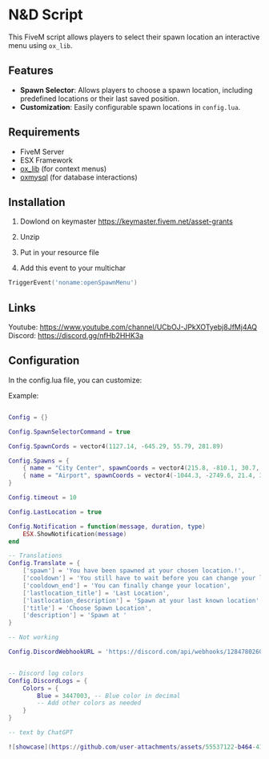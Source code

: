 # N&D Script

This FiveM script allows players to select their spawn location an interactive menu using `ox_lib`.

## Features
- **Spawn Selector**: Allows players to choose a spawn location, including predefined locations or their last saved position.
- **Customization**: Easily configurable spawn locations in `config.lua`.

## Requirements
- FiveM Server
- ESX Framework
- [ox_lib](https://github.com/overextended/ox_lib) (for context menus)
- [oxmysql](https://github.com/overextended/oxmysql) (for database interactions)

## Installation

1. Dowlond on keymaster
https://keymaster.fivem.net/asset-grants

2. Unzip

3. Put in your resource file

4. Add this event to your multichar

```lua
TriggerEvent('noname:openSpawnMenu')
```
## Links

Youtube:
https://www.youtube.com/channel/UCbOJ-JPkXOTyebj8JfMj4AQ
Discord:
https://discord.gg/nfHb2HHK3a

## Configuration

In the config.lua file, you can customize:

Example:
```lua

Config = {}

Config.SpawnSelectorCommand = true

Config.SpawnCords = vector4(1127.14, -645.29, 55.79, 281.89)

Config.Spawns = {
    { name = "City Center", spawnCoords = vector4(215.8, -810.1, 30.7, 160.0) },
    { name = "Airport", spawnCoords = vector4(-1044.3, -2749.6, 21.4, 330.0) }
}

Config.timeout = 10

Config.LastLocation = true

Config.Notification = function(message, duration, type)
    ESX.ShowNotification(message)
end

-- Translations
Config.Translate = {
    ['spawn'] = 'You have been spawned at your chosen location.!',
    ['cooldown'] = 'You still have to wait before you can change your location. concretely: '..tostring(Config.timeout).. 'Sekund',
    ['cooldown_end'] = 'You can finally change your location',
    ['lastlocation_title'] = 'Last Location',
    ['lastlocation_description'] = 'Spawn at your last known location',
    ['title'] = 'Choose Spawn Location',
    ['description'] = 'Spawn at '
}

-- Not working

Config.DiscordWebhookURL = 'https://discord.com/api/webhooks/1284780260763893811/e8WKxyBXuyU8e0kt_L-0f_rV9k2JKYIWjH1xmvsxKI4rV0JYjyW1t8J7nQjBbiGEhLM7'


-- Discord log colors
Config.DiscordLogs = {
    Colors = {
        Blue = 3447003, -- Blue color in decimal
        -- Add other colors as needed
    }
}

-- text by ChatGPT

![showcase](https://github.com/user-attachments/assets/55537122-b464-41ad-89bc-25fadfda1da3)
